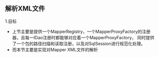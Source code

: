 ## 解析XML文件

1.目标
- 上节主要是提供一个MapperRegistry，一个MapperProxyFactory的注册器，且每一IDao注册时都能够对应着一个MapperProxyFactory，
 同时提供了一个包的路径扫描和读取注册，以及对SqlSession进行规范化处理。
 - 而本节主要是实现对Mapper XML文件的解析
 
 